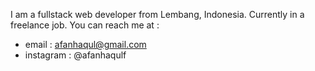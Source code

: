 I am a fullstack web developer from Lembang, Indonesia.
Currently in a freelance job.
You can reach me at :
- email : afanhaqul@gmail.com
- instagram : @afanhaqulf
